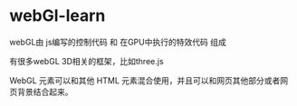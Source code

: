 # webGl-learn

webGL由 js编写的控制代码 和 在GPU中执行的特效代码 组成

有很多webGL 3D相关的框架，比如three.js

WebGL 元素可以和其他 HTML 元素混合使用，并且可以和网页其他部分或者网页背景结合起来。



